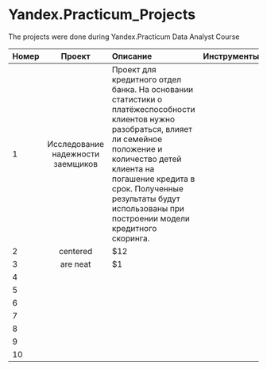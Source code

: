 # Yandex.Practicum_Projects
The projects were done during Yandex.Practicum Data Analyst Course

| Номер       | Проект          | Описание  | Инструменты |
| ----------- |:--------------------------:|:------------------------------------ |----------------------------:|
|1      | Исследование надежности заемщиков |  Проект для кредитного отдел банка. На основании статистики о платёжеспособности клиентов нужно разобраться, влияет ли семейное положение и количество детей клиента на погашение кредита в срок. Полученные результаты будут использованы при построении модели кредитного скоринга. |                 |
|2      | centered      |   $12 |                 |
|3| are neat      |    $1 |                 |
| 4| | | |
| 5| | | |
| 6| | | |
| 7| | | |
| 8| | | |
| 9| | | |
| 10| | | |
